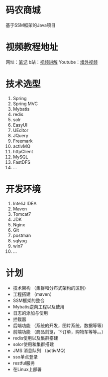 # 码农商城
基于SSM框架的Java项目

# 视频教程地址

网址：[笔记](https://wistbean.github.io/java-ssm-video.html#SSM%E8%A7%86%E9%A2%91%E6%95%99%E7%A8%8B%E7%9B%AE%E5%BD%95)
b站：[视频讲解](https://space.bilibili.com/7028047/video)
Youtube：[墙外视频](https://www.youtube.com/watch?v=IHVz8Lpe510&list=PLjjwfqIOpH-iy7l05VaJw8zOCYAevt7A2)


# 技术选型

1. Spring
2. Spring MVC
3. Mybatis
4. redis
5. solr
6. EasyUI
7. UEditor
8. JQuery
9. Freemark
10. activMQ
11. httpClient
12. MySQL
13. FastDFS
14. ...

# 开发环境

1. InteliJ IDEA
2. Maven
3. Tomcat7
4. JDK
5. Nginx
6. Git
7. postman
8. sqlyog
9. win7
10. ...


# 计划

- 技术架构 （集群和分布式架构的区别）
- 工程搭建 （maven）
- SSM框架的整合
- Mybatis逆向工程以及使用
- 日志的添加与使用
- 拦截器
- 后端功能 （系统的开发，图片系统，数据等等）
- 前端功能 （商品浏览，下订单，购物车等等。。）
- redis使用以及集群搭建
- solor使用和集群搭建
- JMS 消息队列 （activMQ）
- sso单点登录
- restful服务
- 在Linux上部署





